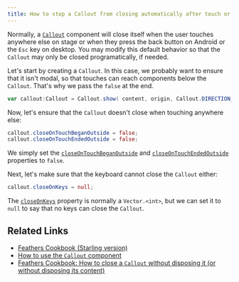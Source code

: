 ```yaml
---
title: How to stop a Callout from closing automatically after touch or keyboard input (Starling version)
---
```


Normally, a [`Callout`](../callout.md) component will close itself when the user touches anywhere else on stage or when they press the back button on Android or the `Esc` key on desktop. You may modify this default behavior so that the `Callout` may only be closed programatically, if needed.

Let's start by creating a `Callout`. In this case, we probably want to ensure that it isn't modal, so that touches can reach components below the `Callout`. That's why we pass the `false` at the end.

```actionscript
var callout:Callout = Callout.show( content, origin, Callout.DIRECTION_ANY, false );
```

Now, let's ensure that the `Callout` doesn't close when touching anywhere else:

```actionscript
callout.closeOnTouchBeganOutside = false;
callout.closeOnTouchEndedOutside = false;
```

We simply set the [`closeOnTouchBeganOutside`](/api-reference/feathers/controls/Callout.html#closeOnTouchBeganOutside) and [`closeOnTouchEndedOutside`](/api-reference/feathers/controls/Callout.html#closeOnTouchEndedOutside) properties to `false`.

Next, let's make sure that the keyboard cannot close the `Callout` either:

```actionscript
callout.closeOnKeys = null;
```

The [`closeOnKeys`](/api-reference/feathers/controls/Callout.html#closeOnKeys) property is normally a `Vector.<int>`, but we can set it to `null` to say that no keys can close the `Callout`.

## Related Links

- [Feathers Cookbook (Starling version)](./index.md)
- [How to use the `Callout` component](../callout.md)
- [Feathers Cookbook: How to close a `Callout` without disposing it (or without disposing its content)](./callout-restrict-disposal.md)
